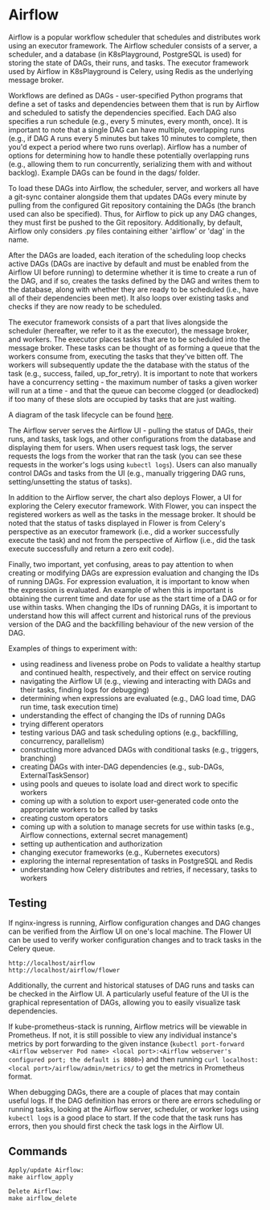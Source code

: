 # Airflow
Airflow is a popular workflow scheduler that schedules and distributes work using an executor framework. The Airflow scheduler consists of a server, a scheduler, and a database (in K8sPlayground, PostgreSQL is used) for storing the state of DAGs, their runs, and tasks. The executor framework used by Airflow in K8sPlayground is Celery, using Redis as the underlying message broker.

Workflows are defined as DAGs - user-specified Python programs that define a set of tasks and dependencies between them that is run by Airflow and scheduled to satisfy the dependencies specified. Each DAG also specifies a run schedule (e.g., every 5 minutes, every month, once). It is important to note that a single DAG can have multiple, overlapping runs (e.g., if DAG A runs every 5 minutes but takes 10 minutes to complete, then you'd expect a period where two runs overlap). Airflow has a number of options for determining how to handle these potentially overlapping runs (e.g., allowing them to run concurrently, serializing them with and without backlog). Example DAGs can be found in the dags/ folder.

To load these DAGs into Airflow, the scheduler, server, and workers all have a git-sync container alongside them that updates DAGs every minute by pulling from the configured Git repository containing the DAGs (the branch used can also be specified). Thus, for Airflow to pick up any DAG changes, they must first be pushed to the Git repository. Additionally, by default, Airflow only considers .py files containing either 'airflow' or 'dag' in the name.

After the DAGs are loaded, each iteration of the scheduling loop checks active DAGs (DAGs are inactive by default and must be enabled from the Airflow UI before running) to determine whether it is time to create a run of the DAG, and if so, creates the tasks defined by the DAG and writes them to the database, along with whether they are ready to be scheduled (i.e., have all of their dependencies been met). It also loops over existing tasks and checks if they are now ready to be scheduled.

The executor framework consists of a part that lives alongside the scheduler (hereafter, we refer to it as the executor), the message broker, and workers. The executor places tasks that are to be scheduled into the message broker. These tasks can be thought of as forming a queue that the workers consume from, executing the tasks that they've bitten off. The workers will subsequently update the the database with the status of the task (e.g., success, failed, up_for_retry). It is important to note that workers have a concurrency setting - the maximum number of tasks a given worker will run at a time - and that the queue can become clogged (or deadlocked) if too many of these slots are occupied by tasks that are just waiting.

A diagram of the task lifecycle can be found [here](https://airflow.apache.org/docs/stable/_images/task_lifecycle_diagram.png).

The Airflow server serves the Airflow UI - pulling the status of DAGs, their runs, and tasks, task logs, and other configurations from the database and displaying them for users. When users request task logs, the server requests the logs from the worker that ran the task (you can see these requests in the worker's logs using `kubectl logs`). Users can also manually control DAGs and tasks from the UI (e.g., manually triggering DAG runs, setting/unsetting the status of tasks).

In addition to the Airflow server, the chart also deploys Flower, a UI for exploring the Celery executor framework. With Flower, you can inspect the registered workers as well as the tasks in the message broker. It should be noted that the status of tasks displayed in Flower is from Celery's perspective as an executor framework (i.e., did a worker successfully execute the task) and not from the perspective of Airflow (i.e., did the task execute successfully and return a zero exit code).

Finally, two important, yet confusing, areas to pay attention to when creating or modifying DAGs are expression evaluation and changing the IDs of running DAGs. For expression evaluation, it is important to know when the expression is evaluated. An example of when this is important is obtaining the current time and date for use as the start time of a DAG or for use within tasks. When changing the IDs of running DAGs, it is important to understand how this will affect current and historical runs of the previous version of the DAG and the backfilling behaviour of the new version of the DAG.

Examples of things to experiment with:

- using readiness and liveness probe on Pods to validate a healthy startup and continued health, respectively, and their effect on service routing
- navigating the Airflow UI (e.g., viewing and interacting with DAGs and their tasks, finding logs for debugging)
- determining when expressions are evaluated (e.g., DAG load time, DAG run time, task execution time)
- understanding the effect of changing the IDs of running DAGs
- trying different operators
- testing various DAG and task scheduling options (e.g., backfilling, concurrency, parallelism)
- constructing more advanced DAGs with conditional tasks (e.g., triggers, branching)
- creating DAGs with inter-DAG dependencies (e.g., sub-DAGs, ExternalTaskSensor)
- using pools and queues to isolate load and direct work to specific workers
- coming up with a solution to export user-generated code onto the appropriate workers to be called by tasks
- creating custom operators
- coming up with a solution to manage secrets for use within tasks (e.g., Airflow connections, external secret management)
- setting up authentication and authorization
- changing executor frameworks (e.g., Kubernetes executors)
- exploring the internal representation of tasks in PostgreSQL and Redis
- understanding how Celery distributes and retries, if necessary, tasks to workers

## Testing
If nginx-ingress is running, Airflow configuration changes and DAG changes can be verified from the Airflow UI on one's local machine. The Flower UI can be used to verify worker configuration changes and to track tasks in the Celery queue.
```
http://localhost/airflow
http://localhost/airflow/flower
```
Additionally, the current and historical statuses of DAG runs and tasks can be checked in the Airflow UI. A particularly useful feature of the UI is the graphical representation of DAGs, allowing you to easily visualize task dependencies.

If kube-prometheus-stack is running, Airflow metrics will be viewable in Prometheus. If not, it is still possible to view any individual instance's metrics by port forwarding to the given instance (`kubectl port-forward <Airflow webserver Pod name> <local port>:<Airflow webserver's configured port; the default is 8080>`) and then running `curl localhost:<local port>/airflow/admin/metrics/` to get the metrics in Prometheus format.

When debugging DAGs, there are a couple of places that may contain useful logs. If the DAG definition has errors or there are errors scheduling or running tasks, looking at the Airflow server, scheduler, or worker logs using `kubectl logs` is a good place to start. If the code that the task runs has errors, then you should first check the task logs in the Airflow UI.

## Commands
```
Apply/update Airflow:
make airflow_apply

Delete Airflow:
make airflow_delete
```

